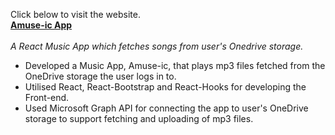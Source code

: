 Click below to visit the website. <br/>
**[Amuse-ic App](https://amuse-ic.herokuapp.com/)** <br/><br/>
<i>A React Music App which fetches songs from user's Onedrive storage.</i>
* Developed a Music App, Amuse-ic, that plays mp3 files fetched from the OneDrive storage the user logs in to.
* Utilised React, React-Bootstrap and React-Hooks for developing the Front-end.
* Used Microsoft Graph API for connecting the app to user's OneDrive storage to support fetching and uploading of mp3 files.
